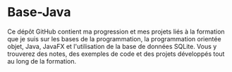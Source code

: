 # Base-Java
Ce dépôt GitHub contient ma progression et mes projets liés à la formation que je suis sur les bases de la programmation, la programmation orientée objet, Java, JavaFX et l'utilisation de la base de données SQLite. Vous y trouverez des notes, des exemples de code et des projets développés tout au long de la formation.

